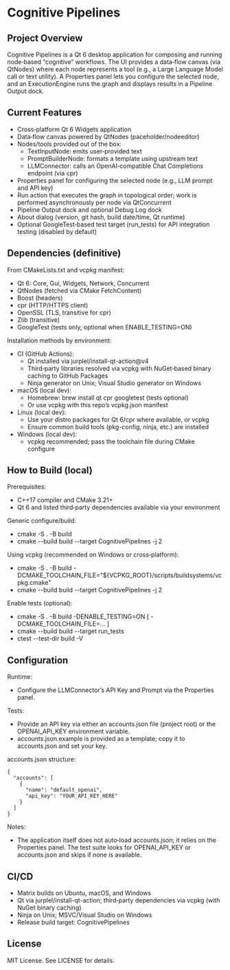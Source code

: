 # Cognitive Pipelines

## Project Overview
Cognitive Pipelines is a Qt 6 desktop application for composing and running node‑based “cognitive” workflows. The UI provides a data‑flow canvas (via QtNodes) where each node represents a tool (e.g., a Large Language Model call or text utility). A Properties panel lets you configure the selected node, and an ExecutionEngine runs the graph and displays results in a Pipeline Output dock.

## Current Features
- Cross‑platform Qt 6 Widgets application
- Data‑flow canvas powered by QtNodes (paceholder/nodeeditor)
- Nodes/tools provided out of the box:
  - TextInputNode: emits user‑provided text
  - PromptBuilderNode: formats a template using upstream text
  - LLMConnector: calls an OpenAI‑compatible Chat Completions endpoint (via cpr)
- Properties panel for configuring the selected node (e.g., LLM prompt and API key)
- Run action that executes the graph in topological order; work is performed asynchronously per node via QtConcurrent
- Pipeline Output dock and optional Debug Log dock
- About dialog (version, git hash, build date/time, Qt runtime)
- Optional GoogleTest‑based test target (run_tests) for API integration testing (disabled by default)

## Dependencies (definitive)
From CMakeLists.txt and vcpkg manifest:
- Qt 6: Core, Gui, Widgets, Network, Concurrent
- QtNodes (fetched via CMake FetchContent)
- Boost (headers)
- cpr (HTTP/HTTPS client)
- OpenSSL (TLS, transitive for cpr)
- Zlib (transitive)
- GoogleTest (tests only, optional when ENABLE_TESTING=ON)

Installation methods by environment:
- CI (GitHub Actions):
  - Qt installed via jurplel/install-qt-action@v4
  - Third‑party libraries resolved via vcpkg with NuGet‑based binary caching to GitHub Packages
  - Ninja generator on Unix; Visual Studio generator on Windows
- macOS (local dev):
  - Homebrew: brew install qt cpr googletest (tests optional)
  - Or use vcpkg with this repo’s vcpkg.json manifest
- Linux (local dev):
  - Use your distro packages for Qt 6/cpr where available, or vcpkg
  - Ensure common build tools (pkg-config, ninja, etc.) are installed
- Windows (local dev):
  - vcpkg recommended; pass the toolchain file during CMake configure

## How to Build (local)
Prerequisites:
- C++17 compiler and CMake 3.21+
- Qt 6 and listed third‑party dependencies available via your environment

Generic configure/build:
- cmake -S . -B build
- cmake --build build --target CognitivePipelines -j 2

Using vcpkg (recommended on Windows or cross‑platform):
- cmake -S . -B build -DCMAKE_TOOLCHAIN_FILE="${VCPKG_ROOT}/scripts/buildsystems/vcpkg.cmake"
- cmake --build build --target CognitivePipelines -j 2

Enable tests (optional):
- cmake -S . -B build -DENABLE_TESTING=ON [ -DCMAKE_TOOLCHAIN_FILE=... ]
- cmake --build build --target run_tests
- ctest --test-dir build -V

## Configuration
Runtime:
- Configure the LLMConnector’s API Key and Prompt via the Properties panel.

Tests:
- Provide an API key via either an accounts.json file (project root) or the OPENAI_API_KEY environment variable.
- accounts.json.example is provided as a template; copy it to accounts.json and set your key.

accounts.json structure:
```
{
  "accounts": [
    {
      "name": "default_openai",
      "api_key": "YOUR_API_KEY_HERE"
    }
  ]
}
```

Notes:
- The application itself does not auto‑load accounts.json; it relies on the Properties panel. The test suite looks for OPENAI_API_KEY or accounts.json and skips if none is available.

## CI/CD
- Matrix builds on Ubuntu, macOS, and Windows
- Qt via jurplel/install-qt-action; third‑party dependencies via vcpkg (with NuGet binary caching)
- Ninja on Unix; MSVC/Visual Studio on Windows
- Release build target: CognitivePipelines

## License
MIT License. See LICENSE for details.
